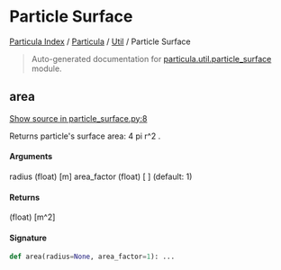 # Particle Surface

[Particula Index](../../README.md#particula-index) / [Particula](../index.md#particula) / [Util](./index.md#util) / Particle Surface

> Auto-generated documentation for [particula.util.particle_surface](../../../../particula/util/particle_surface.py) module.

## area

[Show source in particle_surface.py:8](../../../../particula/util/particle_surface.py#L8)

Returns particle's surface area: 4 pi r^2 .

#### Arguments

radius       (float) [m]
area_factor  (float) [ ]      (default: 1)

#### Returns

(float) [m^2]

#### Signature

```python
def area(radius=None, area_factor=1): ...
```

